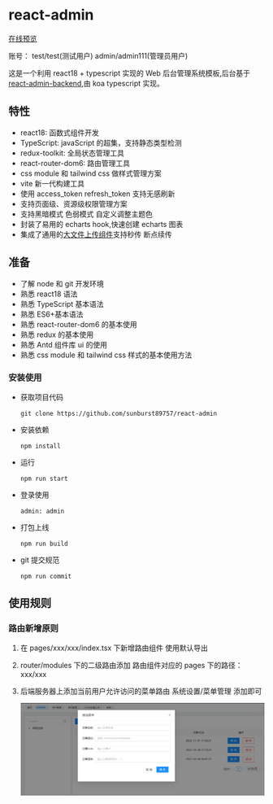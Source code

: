 # react-admin

[在线预览](http://47.98.204.143:3000/login)

账号： test/test(测试用户) admin/admin111(管理员用户)

这是一个利用 react18 + typescript 实现的 Web 后台管理系统模板,后台基于[react-admin-backend](https://github.com/sunburst89757/react-admin-backend),由 koa typescript 实现。

## 特性

- react18: 函数式组件开发
- TypeScript: javaScript 的超集，支持静态类型检测
- redux-toolkit: 全局状态管理工具
- react-router-dom6: 路由管理工具
- css module 和 tailwind css 做样式管理方案
- vite 新一代构建工具
- 使用 access_token refresh_token 支持无感刷新
- 支持页面级、资源级权限管理方案
- 支持黑暗模式 色弱模式 自定义调整主题色
- 封装了易用的 echarts hook,快速创建 echarts 图表
- 集成了通用的[大文件上传组件](https://github.com/sunburst89757/react-simple-upload)支持秒传 断点续传

## 准备

- 了解 node 和 git 开发环境
- 熟悉 react18 语法
- 熟悉 TypeScript 基本语法
- 熟悉 ES6+基本语法
- 熟悉 react-router-dom6 的基本使用
- 熟悉 redux 的基本使用
- 熟悉 Antd 组件库 ui 的使用
- 熟悉 css module 和 tailwind css 样式的基本使用方法

### 安装使用

- 获取项目代码
  ```
  git clone https://github.com/sunburst89757/react-admin
  ```
- 安装依赖
  ```
  npm install
  ```
- 运行
  ```
  npm run start
  ```
- 登录使用
  ```
  admin: admin
  ```
- 打包上线
  ```
  npm run build
  ```
- git 提交规范
  ```
  npm run commit
  ```

## 使用规则

### 路由新增原则

1. 在 pages/xxx/xxx/index.tsx 下新增路由组件 使用默认导出
2. router/modules 下的二级路由添加 路由组件对应的 pages 下的路径： xxx/xxx
3. 后端服务器上添加当前用户允许访问的菜单路由
   系统设置/菜单管理 添加即可

   ![](/src/assets/readme/menuManage.png)

